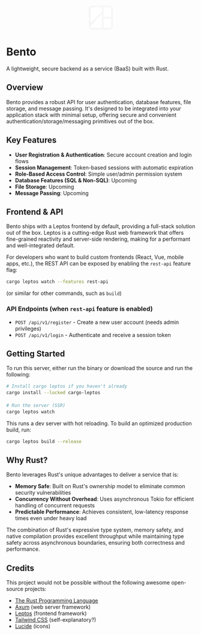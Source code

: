 <div align="center">
  <img src="src/webui/public/bento-dark-64.webp" alt="Bento Logo" width="64" height="64">
</div>

# Bento

A lightweight, secure backend as a service (BaaS) built with Rust.

## Overview

Bento provides a robust API for user authentication, database features, file storage, and message passing. It's designed to be integrated into your application stack with minimal setup, offering secure and convenient authentication/storage/messaging primitives out of the box.

## Key Features

- **User Registration & Authentication**: Secure account creation and login flows
- **Session Management**: Token-based sessions with automatic expiration
- **Role-Based Access Control**: Simple user/admin permission system
- **Database Features (SQL & Non-SQL)**: Upcoming
- **File Storage**: Upcoming
- **Message Passing**: Upcoming

## Frontend & API

Bento ships with a Leptos frontend by default, providing a full-stack solution out of the box. Leptos is a cutting-edge Rust web framework
that offers fine-grained reactivity and server-side rendering, making for a performant and well-integrated default.

For developers who want to build custom frontends (React, Vue, mobile apps, etc.), the REST API can be exposed by enabling the `rest-api` feature flag:

```sh
cargo leptos watch --features rest-api
```
(or similar for other commands, such as `build`)

### API Endpoints (when `rest-api` feature is enabled)

- `POST /api/v1/register` - Create a new user account (needs admin privileges)
- `POST /api/v1/login` - Authenticate and receive a session token

## Getting Started

To run this server, either run the binary or download the source and run the following:
```sh
# Install cargo leptos if you haven't already
cargo install --locked cargo-leptos

# Run the server (SSR)
cargo leptos watch
```
This runs a dev server with hot reloading. To build an optimized production build, run:
```sh
cargo leptos build --release
```

## Why Rust?

Bento leverages Rust's unique advantages to deliver a service that is:

- **Memory Safe**: Built on Rust's ownership model to eliminate common security vulnerabilities
- **Concurrency Without Overhead**: Uses asynchronous Tokio for efficient handling of concurrent requests
- **Predictable Performance**: Achieves consistent, low-latency response times even under heavy load

The combination of Rust's expressive type system, memory safety, and native compilation provides excellent throughput while maintaining type safety across asynchronous boundaries, ensuring both correctness and performance.

## Credits

This project would not be possible without the following awesome open-source projects:
- [The Rust Programming Language](https://www.rust-lang.org/)
- [Axum](https://github.com/tokio-rs/axum) (web server framework)
- [Leptos](https://leptos.dev/) (frontend framework)
- [Tailwind CSS](https://tailwindcss.com/) (self-explanatory?)
- [Lucide](https://lucide.dev/) (icons)
